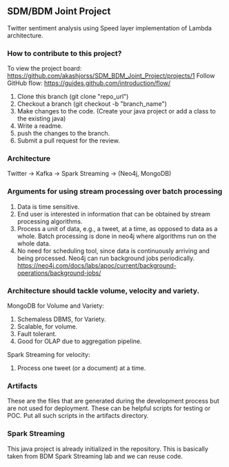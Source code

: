 ## SDM/BDM Joint Project
Twitter sentiment analysis using Speed layer implementation of Lambda architecture. 

### How to contribute to this project?
To view the project board: https://github.com/akashjorss/SDM_BDM_Joint_Project/projects/1
Follow GitHub flow: https://guides.github.com/introduction/flow/
1. Clone this branch (git clone "repo_url")
2. Checkout a branch (git checkout -b "branch_name")
3. Make changes to the code. (Create your java project or add a class to the existing java)
4. Write a readme.
5. push the changes to the branch. 
6. Submit a pull request for the review. 

### Architecture
Twitter -> Kafka -> Spark Streaming -> (Neo4j, MongoDB)

### Arguments for using stream processing over batch processing
1. Data is time sensitive.
2. End user is interested in information that can be obtained by stream processing algorithms.
3. Process a unit of data, e.g., a tweet, at a time, as opposed to data as a whole. Batch processing is done in neo4j where algorithms run on the whole data. 
4. No need for scheduling tool, since data is continuously arriving and being processed. Neo4j can run background jobs periodically. https://neo4j.com/docs/labs/apoc/current/background-operations/background-jobs/

### Architecture should tackle volume, velocity and variety. 
MongoDB for Volume and Variety: <ol>
  <li>Schemaless DBMS, for Variety. 
  <li>Scalable, for volume. 
  <li>Fault tolerant. 
  <li>Good for OLAP due to aggregation pipeline.</ol>
Spark Streaming for velocity: <ol>
  <li>Process one tweet (or a document) at a time.</ol>

### Artifacts
These are the files that are generated during the development process but are not used for deployment. 
These can be helpful scripts for testing or POC. Put all such scripts in the artifacts directory. 

### Spark Streaming
This java project is already initialized in the repository. 
This is basically taken from BDM Spark Streaming lab and we can reuse code. 





